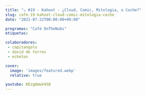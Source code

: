 ```yaml
---
title: "☕️ #19 - Kahoot - ¿Cloud, Comic, Mitologia, o Coche?"
slug: cafe-19-kahoot-cloud-comic-mitologia-coche
date: "2021-07-22T08:00:00+00:00"

programas: "Café OnTheNubs"
etiquetas:

colaboradores:
 - capitangolo
 - david de torres
 - eckelon

cover:
  image: 'images/featured.webp'
  relative: true

youtube: KEzgQmwV4S8
---
```

